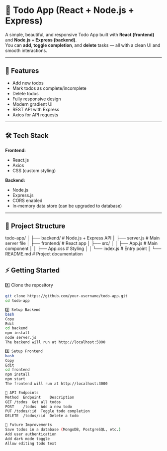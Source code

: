 # 📝 Todo App (React + Node.js + Express)

A simple, beautiful, and responsive Todo App built with **React (frontend)** and **Node.js + Express (backend)**.  
You can **add**, **toggle completion**, and **delete** tasks — all with a clean UI and smooth interactions.

---

## 🚀 Features
- Add new todos
- Mark todos as complete/incomplete
- Delete todos
- Fully responsive design
- Modern gradient UI
- REST API with Express
- Axios for API requests

---

## 🛠️ Tech Stack
**Frontend:**
- React.js
- Axios
- CSS (custom styling)

**Backend:**
- Node.js
- Express.js
- CORS enabled
- In-memory data store (can be upgraded to database)

---

## 📂 Project Structure
todo-app/
│
├── backend/ # Node.js + Express API
│ ├── server.js # Main server file
│
├── frontend/ # React app
│ ├── src/
│ │ ├── App.js # Main component
│ │ ├── App.css # Styling
│ │ └── index.js # Entry point
│
└── README.md # Project documentation


## ⚡ Getting Started
1️⃣ Clone the repository
```bash
git clone https://github.com/your-username/todo-app.git
cd todo-app

2️⃣ Setup Backend
bash
Copy
Edit
cd backend
npm install
node server.js
The backend will run at http://localhost:5000

3️⃣ Setup Frontend
bash
Copy
Edit
cd frontend
npm install
npm start
The frontend will run at http://localhost:3000

📡 API Endpoints
Method	Endpoint	Description
GET	/todos	Get all todos
POST	/todos	Add a new todo
PUT	/todos/:id	Toggle todo completion
DELETE	/todos/:id	Delete a todo

🎯 Future Improvements
Save todos in a database (MongoDB, PostgreSQL, etc.)
Add user authentication
Add dark mode toggle
Allow editing todo text
